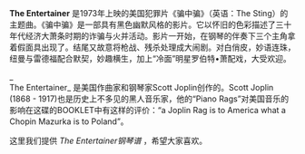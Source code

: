 

**The Entertainer** 是1973年上映的美国犯罪片《骗中骗》（英语：The
Sting）的主题曲。《骗中骗》是一部具有黑色幽默风格的影片。它以怀旧的色彩描述了三十年代经济大萧条时期的诈骗与火并活动。影片一开始，在钢琴的伴奏下三个主角拿着假面具出现了。结尾又故意将枪战、残杀处理成大闹剧。对白俏皮，妙语连珠，纽曼与雷德福配合默契，妙趣横生，加上“冷面”明星罗伯特•萧配戏，大受欢迎。

_  
The Entertainer_ 是美国作曲家和钢琴家Scott Joplin创作的。Scott Joplin (1868 -
1917)也是历史上不多见的黑人音乐家，他的“Piano Rags”对美国音乐的影响在这碟的BOOKLET中有这样的评价：“a Joplin Rag is
to America what a Chopin Mazurka is to Poland”。

  
这里我们提供 _The Entertainer钢琴谱_ ，希望大家喜欢。

